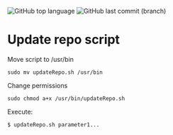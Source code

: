 ![GitHub top language](https://img.shields.io/github/languages/top/azagramac/updateRepo.svg) ![GitHub last commit (branch)](https://img.shields.io/github/last-commit/azagramac/updateRepo/master.svg)

# Update repo script

Move script to /usr/bin
```
sudo mv updateRepo.sh /usr/bin
``` 

Change permissions
```
sudo chmod a+x /usr/bin/updateRepo.sh
```

Execute:
```
$ updateRepo.sh parameter1...
```

